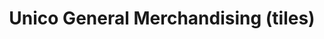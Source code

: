 ---
title: "Unico General Merchandising (tiles)"
url: /puerto-princesa/unico-general-merchandising-tiles/
shop: hardware
---